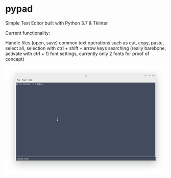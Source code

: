 # pypad
Simple Text Editor built with Python 3.7 & Tkinter

Current functionality:


Handle files (open, save)
common text operations such as cut, copy, paste, select all, selection with ctrl + shift + arrow keys
searching (really barebone, activate with ctrl + f)
font settings, currently only 2 fonts for proof of concept)


![image](pyPad.png)

